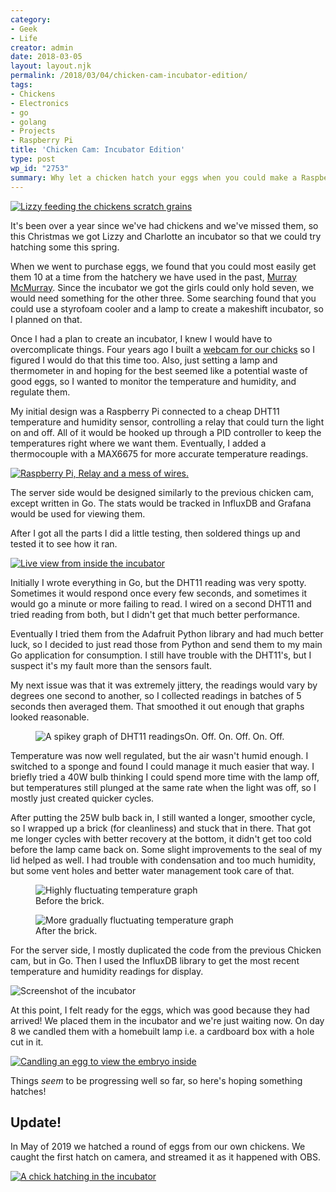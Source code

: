 ```yaml
---
category:
- Geek
- Life
creator: admin
date: 2018-03-05
layout: layout.njk
permalink: /2018/03/04/chicken-cam-incubator-edition/
tags:
- Chickens
- Electronics
- go
- golang
- Projects
- Raspberry Pi
title: 'Chicken Cam: Incubator Edition'
type: post
wp_id: "2753"
summary: Why let a chicken hatch your eggs when you could make a Raspberry Pi do it?
---
```

[![Lizzy feeding the chickens scratch grains](https://static.velvetcache.org/pages/2018/03/04/chicken-cam-incubator-edition/lizzy.sm.jpg)](https://static.velvetcache.org/pages/2018/03/04/chicken-cam-incubator-edition/lizzy.jpg)

It's been over a year since we've had chickens and we've missed them, so this Christmas we got Lizzy and Charlotte an incubator so that we could try hatching some this spring.

When we went to purchase eggs, we found that you could most easily get them 10 at a time from the hatchery we have used in the past, [Murray McMurray](https://www.mcmurrayhatchery.com/).  Since the incubator we got the girls could only hold seven, we would need something for the other three.  Some searching found that you could use a styrofoam cooler and a lamp to create a makeshift incubator, so I planned on that.

Once I had a plan to create an incubator, I knew I would have to overcomplicate things.  Four years ago I built a [webcam for our chicks](/2013/10/08/building-the-chicken-cam) so I figured I would do that this time too.  Also, just setting a lamp and thermometer in and hoping for the best seemed like a potential waste of good eggs, so I wanted to monitor the temperature and humidity, and regulate them.

My initial design was a Raspberry Pi connected to a cheap DHT11 temperature and humidity sensor, controlling a relay that could turn the light on and off.  All of it would be hooked up through a PID controller to keep the temperatures right where we want them. Eventually, I added a thermocouple with a MAX6675 for more accurate temperature readings.

[![Raspberry Pi, Relay and a mess of wires.](https://static.velvetcache.org/pages/2018/03/04/chicken-cam-incubator-edition/IMG_0090.sm.jpg)](https://static.velvetcache.org/pages/2018/03/04/chicken-cam-incubator-edition/IMG_0090.jpg)

The server side would be designed similarly to the previous chicken cam, except written in Go.  The stats would be tracked in InfluxDB and Grafana would be used for viewing them.

After I got all the parts I did a little testing, then soldered things up and tested it to see how it ran.

[![Live view from inside the incubator](https://static.velvetcache.org/pages/2018/03/04/chicken-cam-incubator-edition/live.jpg)](https://static.velvetcache.org/pages/2018/03/04/chicken-cam-incubator-edition/live.jpg)

Initially I wrote everything in Go, but the DHT11 reading was very spotty.  Sometimes it would respond once every few seconds, and sometimes it would go a minute or more failing to read.  I wired on a second DHT11 and tried reading from both, but I didn't get that much better performance.

Eventually I tried them from the Adafruit Python library and had much better luck, so I decided to just read those from Python and send them to my main Go application for consumption. I still have trouble with the DHT11's, but I suspect it's my fault more than the sensors fault.

My next issue was that it was extremely jittery, the readings would vary by degrees one second to another, so I collected readings in batches of 5 seconds then averaged them. That smoothed it out enough that graphs looked reasonable.

<figure>
  <img src="https://static.velvetcache.org/pages/2018/03/04/chicken-cam-incubator-edition/jittery.png" alt="A spikey graph of DHT11 readings"
  <figcaption>On. Off. On. Off. On. Off.</figcaption>
</figure>

Temperature was now well regulated, but the air wasn't humid enough.  I switched to a sponge and found I could manage it much easier that way. I briefly tried a 40W bulb thinking I could spend more time with the lamp off, but temperatures still plunged at the same rate when the light was off, so I mostly just created quicker cycles.

After putting the 25W bulb back in, I still wanted a longer, smoother cycle, so I wrapped up a brick (for cleanliness) and stuck that in there.  That got me longer cycles with better recovery at the bottom, it didn't get too cold before the lamp came back on. Some slight improvements to the seal of my lid helped as well. I had trouble with condensation and too much humidity, but some vent holes and better water management took care of that.

<figure>
  <img src="https://static.velvetcache.org/pages/2018/03/04/chicken-cam-incubator-edition/30mins-without-brick-incubator.png" alt="Highly fluctuating temperature graph" />
  <figcaption>Before the brick.</figcaption>
</figure>

<figure>
  <img src="https://static.velvetcache.org/pages/2018/03/04/chicken-cam-incubator-edition/30mins-with-brick-incubator.png" alt="More gradually fluctuating temperature graph" />
  <figcaption class="caption muted">After the brick.</figcaption>
</figure>

For the server side, I mostly duplicated the code from the previous Chicken cam, but in Go.  Then I used the InfluxDB library to get the most recent temperature and humidity readings for display.

![Screenshot of the incubator](http://static.velvetcache.org/pages/2018/03/04/chicken-cam-incubator-edition/web-interface.png)

At this point, I felt ready for the eggs, which was good because they had arrived!  We placed them in the incubator and we're just waiting now.  On day 8 we candled them with a homebuilt lamp i.e. a cardboard box with a hole cut in it.

[![Candling an egg to view the embryo inside](http://static.velvetcache.org/pages/2018/03/04/chicken-cam-incubator-edition/candling.sm.jpg)](http://static.velvetcache.org/pages/2018/03/04/chicken-cam-incubator-edition/candling.jpg)

Things _seem_ to be progressing well so far, so here's hoping something hatches!

## Update!

In May of 2019 we hatched a round of eggs from our own chickens.  We caught the first hatch on camera, and streamed it as it happened with OBS.

[![A chick hatching in the incubator](https://static.velvetcache.org/pages/2018/03/04/chicken-cam-incubator-edition/hatched.png)](https://m.twitch.tv/videos/425869188)
